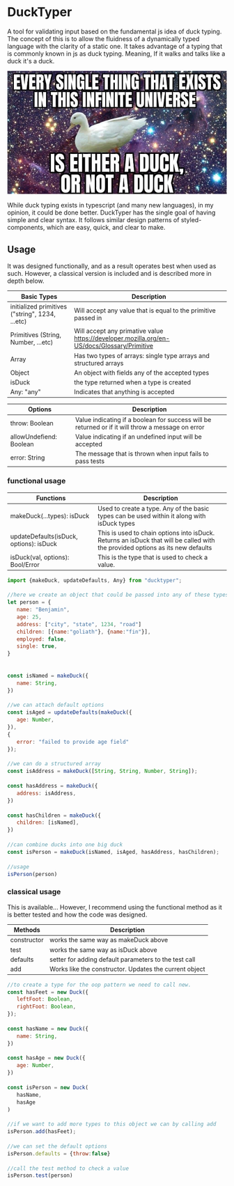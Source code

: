# DuckTyper
A tool for validating input based on the fundamental js idea of duck typing. The concept of this is to allow the fluidness of a dynamically typed language with the clarity of a static one. It takes advantage of a typing that is commonly known in js as duck typing. Meaning, If it walks and talks like a duck it's a duck.
<br/>

<p align="center">
  <img src="https://github.com/lewibs/ducktyper/blob/main/images/duckornot.jpg?raw=true" alt="duck image"/>
</p>

 
While duck typing exists in typescript (and many new languages), in my opinion, it could be done better. DuckTyper has the single goal of having simple and clear syntax. It follows similar design patterns of styled-components, which are easy, quick, and clear to make.
<br/>
 
## Usage
It was designed functionally, and as a result operates best when used as such. However, a classical version is included and is described more in depth below.
<br/>
 
| Basic Types | Description |
| -------------- | ----------- |
| initialized primitives ("string", 1234, ...etc) | Will accept any value that is equal to the primitive passed in |
| Primitives (String, Number, ...etc) | Will accept any primative value https://developer.mozilla.org/en-US/docs/Glossary/Primitive |
| Array | Has two types of arrays: single type arrays and structured arrays |
| Object | An object with fields any of the accepted types |
| isDuck | the type returned when a type is created |
| Any: "any" | Indicates that anything is accepted |
 
| Options | Description |
| ------- | ----------- |
| throw: Boolean | Value indicating if a boolean for success will be returned or if it will throw a message on error |
| allowUndefiend: Boolean | Value indicating if an undefined input will be accepted |
| error: String | The message that is thrown when input fails to pass tests |
 
### functional usage
 
| Functions | Description |
| --------- | ----------- |
| makeDuck(...types): isDuck | Used to create a type. Any of the basic types can be used within it along with isDuck types |
| updateDefaults(isDuck, options): isDuck | This is used to chain options into isDuck. Returns an isDuck that will be called with the provided options as its new defaults |
| isDuck(val, options): Bool/Error | This is the type that is used to check a value. |
 
```javascript
import {makeDuck, updateDefaults, Any} from "ducktyper";
 
//here we create an object that could be passed into any of these types
let person = {
   name: "Benjamin",
   age: 25,
   address: ["city", "state", 1234, "road"]
   children: [{name:"goliath"}, {name:"fin"}],
   employed: false,
   single: true,
}
 
 
const isNamed = makeDuck({
   name: String,
})
 
//we can attach default options
const isAged = updateDefaults(makeDuck({
   age: Number,
}),
{
   error: "failed to provide age field"
});
 
//we can do a structured array
const isAddress = makeDuck([String, String, Number, String]);
 
const hasAddress = makeDuck({
   address: isAddress,
})
 
const hasChildren = makeDuck({
   children: [isNamed],
})
 
//can combine ducks into one big duck
const isPerson = makeDuck(isNamed, isAged, hasAddress, hasChildren);
 
//usage
isPerson(person)
```
 
### classical usage
This is available... However, I recommend using the functional method as it is better tested and how the code was designed.
 
| Methods | Description |
| ------- | ----------- |
| constructor | works the same way as makeDuck above |
| test | works the same way as isDuck above |
| defaults | setter for adding default parameters to the test call |
| add | Works like the constructor. Updates the current object |
 
```javascript
//to create a type for the oop pattern we need to call new.
const hasFeet = new Duck({
   leftFoot: Boolean,
   rightFoot: Boolean,
});
 
const hasName = new Duck({
   name: String,
})
 
const hasAge = new Duck({
   age: Number,
})
 
const isPerson = new Duck(
   hasName,
   hasAge
)
 
//if we want to add more types to this object we can by calling add
isPerson.add(hasFeet);
 
//we can set the default options
isPerson.defaults = {throw:false}
 
//call the test method to check a value
isPerson.test(person)
```